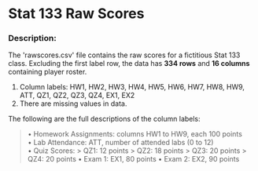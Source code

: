 # Stat 133 Raw Scores

### Description: 

The 'rawscores.csv' file contains the raw scores for a fictitious Stat 133 class. Excluding the first label row, the data has **334 rows** and **16 columns** containing player roster. 

1. Column labels: HW1, HW2, HW3, HW4, HW5, HW6, HW7, HW8, HW9, ATT, QZ1, QZ2, QZ3, QZ4, EX1, EX2
2. There are missing values in data.

  The following are the full descriptions of the column labels:
  
   > • Homework Assignments: columns HW1 to HW9, each 100 points\
   > • Lab Attendance: ATT, number of attended labs (0 to 12)\
   > • Quiz Scores:
        > QZ1: 12 points
        > QZ2: 18 points
        > QZ3: 20 points
        > QZ4: 20 points
   > • Exam 1: EX1, 80 points
   > • Exam 2: EX2, 90 points